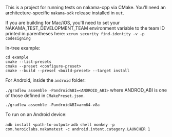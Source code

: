 This is a project for running tests on nakama-cpp via CMake. You'll need an architecture-specific `nakama-sdk` release
installed in `out`.

If you are building for Mac/iOS, you'll need to set your NAKAMA_TEST_DEVELOPMENT_TEAM environment variable to the team ID printed in parentheses here: `xcrun security find-identity -v -p codesigning`

In-tree example:
```
cd example
cmake --list-presets
cmake --preset <configure-preset>
cmake --build --preset <build-preset> --target install
```

For Android, inside the `android` folder:

`./gradlew assemble -PandroidABI=<ANDROID_ABI>` where ANDROD_ABI is one of those defined in `CMakePreset.json`.

`./gradlew assemble -PandroidABI=arm64-v8a`

To run on an Android device:

`adb install <path-to-output>`
`adb shell monkey -p com.heroiclabs.nakamatest -c android.intent.category.LAUNCHER 1`